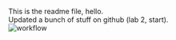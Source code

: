 This is the readme file, hello. <br>
Updated a bunch of stuff on github (lab 2, start). <br>
![workflow](https://github.com/<UserName>/<RepositoryName>/actions/workflows/main.yml/badge.svg)